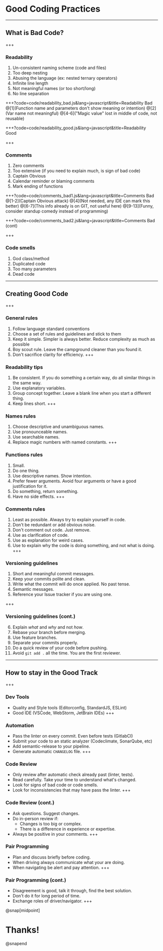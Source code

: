 
# Good Coding Practices
---
## What is Bad Code?
+++

### Readability
1. Un-consistent naming scheme (code and files)
2. Too deep nesting
3.  Abusing the language (ex: nested ternary operators)
4. Infinite line length
5. Not meaningful names (or too short/long)
6. No line separation


+++?code=code/readability_bad.js&lang=javascript&title=Readability Bad
@[1](Function name and parameters don't show meaning or intention)
@[2](Var name not meaningful)
@[4-6]("Magic value" lost in middle of code, not reusable)

+++?code=code/readability_good.js&lang=javascript&title=Readability Good

+++
### Comments
1. Zero comments
2. Too extensive (if you need to explain much, is sign of bad code)
3. Captain Obvious
4. Calendar reminder or blaming comments
5. Mark ending of functions


+++?code=code/comments_bad1.js&lang=javascript&title=Comments Bad
@[1-2](Captain Obvious attack)
@[4](Not needed, any IDE can mark this better)
@[6-7](This info already is on GIT, not useful here)
@[9-13](Funny, consider standup comedy instead of programming)

+++?code=code/comments_bad2.js&lang=javascript&title=Comments Bad (cont)


+++
### Code smells
1. God class/method
2. Duplicated code
3. Too many parameters
4. Dead code
---

## Creating Good Code
+++

### General rules
1. Follow language standard conventions
2. Choose a set of rules and guidelines and stick to them
3. Keep it simple. Simpler is always better. Reduce complexity as much as possible
4. Boy scout rule. Leave the campground cleaner than you found it.
5. Don't sacrifice clarity for efficiency.
+++

### Readability tips
1. Be consistent. If you do something a certain way, do all similar things in the same way.
2. Use explanatory variables.
3. Group concept together. Leave a blank line when you start a different thing.
4. Keep lines short.
+++

### Names rules
1. Choose descriptive and unambiguous names.
3. Use pronounceable names.
4. Use searchable names.
5. Replace magic numbers with named constants.
+++

### Functions rules
1. Small.
2. Do one thing.
3. Use descriptive names. Show intention.
4. Prefer fewer arguments. Avoid four arguments or have a good justification for it.
5. Do something, return something.
6. Have no side effects.
+++

### Comments rules
1. Least as possible. Always try to explain yourself in code.
2. Don't be redundant or add obvious noise.
4. Don't comment out code. Just remove.
5. Use as clarification of code.
6. Use as explanation for weird cases.
7. Use to explain why the code is doing something, and not what is doing.
+++

### Versioning guidelines
1. Short and meaningful commit messages.
2. Keep your commits polite and clean.
3. Write what the commit will do once applied. No past tense.
4. Semantic messages.
5. Reference your Issue tracker if you are using one.

+++
### Versioning guidelines (cont.)
6. Explain _what_  and  _why_  and not _how_.
7. Rebase your branch before merging.
8. Use feature branches.
9. Separate your commits properly.
10. Do a quick review of your code before pushing.  
11. Avoid `git add .` all the time. You are the first reviewer.
---


## How to stay in the Good Track
+++

### Dev Tools
- Quality and Style tools (Editorconfig, StandardJS, ESLint)
- Good IDE (VSCode, WebStorm, JetBrain IDEs)
+++

### Automation
- Pass the linter on every commit. Even before tests (GitlabCI)
- Submit your code to an static analyzer (Codeclimate, SonarQube, etc)
- Add semantic-release to your pipeline.
- Generate automatic `CHANGELOG` file. 
+++

### Code Review
- Only review after automatic check already past (linter, tests).
- Read carefully. Take your time to understand what's changed.
- Look for signs of bad code or code smells.
- Look for inconsistencies that may have pass the linter.
+++

### Code Review (cont.)
- Ask questions. Suggest changes.
- Do in-person review if:
	- Changes is too big or complex. 
	- There is a difference in experience or expertise. 
- Always be positive in your comments.
+++

### Pair Programming
- Plan and discuss briefly before coding.
- When driving always communicate what your are doing. 
- When navigating be alert and pay attention.
+++

### Pair Programming (cont.)
- Disagreement is good, talk it through, find the best solution.
- Don't do it for long period of time.
- Exchange roles of driver/navigator.
+++


@snap[midpoint]
# Thanks!
@snapend
